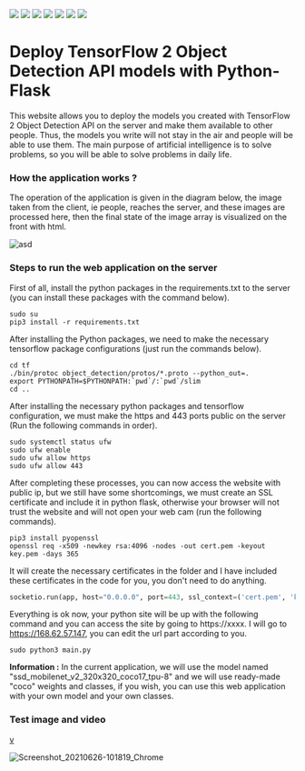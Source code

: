  ![](https://img.shields.io/badge/microsoft%20azure-0089D6?style=for-the-badge&logo=microsoft-azure&logoColor=white) ![](https://img.shields.io/badge/Ubuntu-E95420?style=for-the-badge&logo=ubuntu&logoColor=white) ![](https://img.shields.io/badge/Python-14354C?style=for-the-badge&logo=python&logoColor=white) ![](https://img.shields.io/badge/TensorFlow%20-%23FF6F00.svg?&style=for-the-badge&logo=TensorFlow&logoColor=white) ![](https://img.shields.io/badge/Flask-000000?style=for-the-badge&logo=flask&logoColor=white) ![](https://img.shields.io/badge/JavaScript-323330?style=for-the-badge&logo=javascript&logoColor=F7DF1E) ![](https://img.shields.io/badge/HTML5-E34F26?style=for-the-badge&logo=html5&logoColor=white)
 
# **Deploy TensorFlow 2 Object Detection API models with Python-Flask**

This website allows you to deploy the models you created with TensorFlow 2 Object Detection API on the server and make them available to other people. Thus, the models you write will not stay in the air and people will be able to use them. The main purpose of artificial intelligence is to solve problems, so you will be able to solve problems in daily life.


### How the application works ?

The operation of the application is given in the diagram below, the image taken from the client, ie people, reaches the server, and these images are processed here, then the final state of the image array is visualized on the front with html.

![asd](https://user-images.githubusercontent.com/54184905/123537436-1e371980-d738-11eb-8d5b-6cb35ed355a0.png)


### Steps to run the web application on the server

First of all, install the python packages in the requirements.txt to the server (you can install these packages with the command below).

```console
sudo su
pip3 install -r requirements.txt
```

After installing the Python packages, we need to make the necessary tensorflow package configurations (just run the commands below).

```console
cd tf
./bin/protoc object_detection/protos/*.proto --python_out=.
export PYTHONPATH=$PYTHONPATH:`pwd`/:`pwd`/slim
cd ..
```

After installing the necessary python packages and tensorflow configuration, we must make the https and 443 ports public on the server (Run the following commands in order).

```console
sudo systemctl status ufw 
sudo ufw enable
sudo ufw allow https
sudo ufw allow 443
```

After completing these processes, you can now access the website with public ip, but we still have some shortcomings, we must create an SSL certificate and include it in python flask, otherwise your browser will not trust the website and will not open your web cam (run the following commands).

```console
pip3 install pyopenssl
openssl req -x509 -newkey rsa:4096 -nodes -out cert.pem -keyout key.pem -days 365
```

It will create the necessary certificates in the folder and I have included these certificates in the code for you, you don't need to do anything.

```python
socketio.run(app, host="0.0.0.0", port=443, ssl_context=('cert.pem', 'key.pem'))
```

Everything is ok now, your python site will be up with the following command and you can access the site by going to https://xxxx. I will go to https://168.62.57.147, you can edit the url part according to you.

```console
sudo python3 main.py
```

**Information :** In the current application, we will use the model named "ssd_mobilenet_v2_320x320_coco17_tpu-8" and we will use ready-made "coco" weights and classes, if you wish, you can use this web application with your own model and your own classes.

### Test image and video

[v](https://user-images.githubusercontent.com/54184905/123538349-234a9780-d73d-11eb-9334-f811bfdf3822.mp4)

![Screenshot_20210626-101819_Chrome](https://user-images.githubusercontent.com/54184905/123538664-b2a47a80-d73e-11eb-8cff-f384cd52fe85.jpg)


